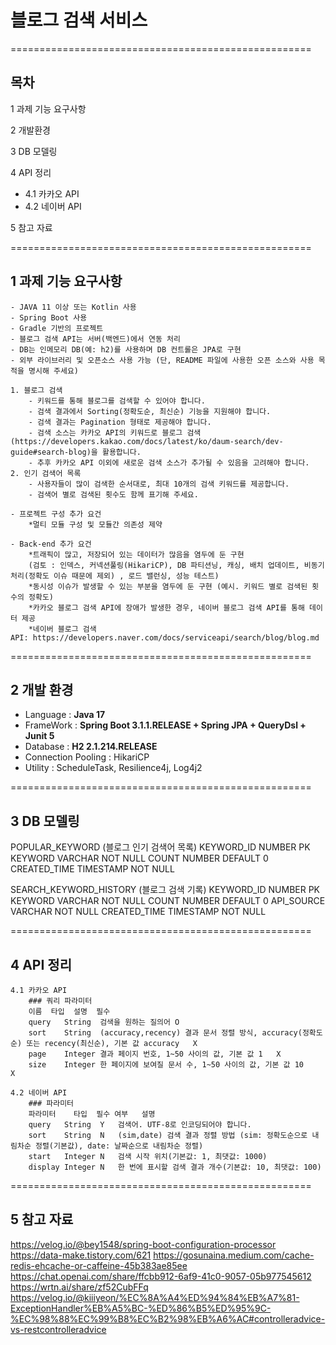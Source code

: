 # 블로그 검색 서비스
====================================================
## 목차
1 과제 기능 요구사항

2 개발환경

3 DB 모델링

4 API 정리
- 4.1 카카오 API
- 4.2 네이버 API

5 참고 자료 

====================================================

## 1 과제 기능 요구사항

	- JAVA 11 이상 또는 Kotlin 사용
	- Spring Boot 사용
	- Gradle 기반의 프로젝트
	- 블로그 검색 API는 서버(백엔드)에서 연동 처리
	- DB는 인메모리 DB(예: h2)를 사용하며 DB 컨트롤은 JPA로 구현
	- 외부 라이브러리 및 오픈소스 사용 가능 (단, README 파일에 사용한 오픈 소스와 사용 목적을 명시해 주세요)
	
	1. 블로그 검색
		- 키워드를 통해 블로그를 검색할 수 있어야 합니다.
		- 검색 결과에서 Sorting(정확도순, 최신순) 기능을 지원해야 합니다.
		- 검색 결과는 Pagination 형태로 제공해야 합니다.
		- 검색 소스는 카카오 API의 키워드로 블로그 검색(https://developers.kakao.com/docs/latest/ko/daum-search/dev-guide#search-blog)을 활용합니다.
		- 추후 카카오 API 이외에 새로운 검색 소스가 추가될 수 있음을 고려해야 합니다.
	2. 인기 검색어 목록
		- 사용자들이 많이 검색한 순서대로, 최대 10개의 검색 키워드를 제공합니다.
		- 검색어 별로 검색된 횟수도 함께 표기해 주세요.
		
	- 프로젝트 구성 추가 요건
		*멀티 모듈 구성 및 모듈간 의존성 제약
	
	- Back-end 추가 요건
		*트래픽이 많고, 저장되어 있는 데이터가 많음을 염두에 둔 구현
		(검토 : 인덱스, 커넥션풀링(HikariCP), DB 파티션닝, 캐싱, 배치 업데이트, 비동기 처리(정확도 이슈 때문에 제외) , 로드 밸런싱, 성능 테스트)
		*동시성 이슈가 발생할 수 있는 부분을 염두에 둔 구현 (예시. 키워드 별로 검색된 횟수의 정확도)
		*카카오 블로그 검색 API에 장애가 발생한 경우, 네이버 블로그 검색 API를 통해 데이터 제공
		*네이버 블로그 검색 API: https://developers.naver.com/docs/serviceapi/search/blog/blog.md

====================================================

## 2 개발 환경 

- Language : **Java 17**
- FrameWork : **Spring Boot 3.1.1.RELEASE + Spring JPA + QueryDsl + Junit 5**
- Database : **H2 2.1.214.RELEASE** 
- Connection Pooling : HikariCP
- Utility : ScheduleTask, Resilience4j, Log4j2

====================================================

## 3 DB 모델링 

POPULAR_KEYWORD 	 		 (블로그 인기 검색어 목록)
	KEYWORD_ID		NUMBER 		PK
	KEYWORD			VARCHAR		NOT NULL
	COUNT			NUMBER		DEFAULT 0
	CREATED_TIME	TIMESTAMP	NOT NULL
	
SEARCH_KEYWORD_HISTORY		 (블로그 검색 기록)
	KEYWORD_ID		NUMBER 		PK
	KEYWORD			VARCHAR		NOT NULL
	COUNT			NUMBER		DEFAULT 0
	API_SOURCE		VARCHAR		NOT NULL
	CREATED_TIME	TIMESTAMP	NOT NULL
	
====================================================	
	
## 4 API 정리

	4.1 카카오 API
		### 쿼리 파라미터
		이름	타입	설명	필수
		query	String	검색을 원하는 질의어	O
		sort	String	(accuracy,recency) 결과 문서 정렬 방식, accuracy(정확도순) 또는 recency(최신순), 기본 값 accuracy	X
		page	Integer	결과 페이지 번호, 1~50 사이의 값, 기본 값 1	X
		size	Integer	한 페이지에 보여질 문서 수, 1~50 사이의 값, 기본 값 10	X
		
	4.2 네이버 API
		### 파라미터
		파라미터	타입	필수 여부	설명
		query	String	Y	검색어. UTF-8로 인코딩되어야 합니다.
		sort	String	N	(sim,date) 검색 결과 정렬 방법 (sim: 정확도순으로 내림차순 정렬(기본값), date: 날짜순으로 내림차순 정렬)
		start	Integer	N	검색 시작 위치(기본값: 1, 최댓값: 1000)
		display	Integer	N	한 번에 표시할 검색 결과 개수(기본값: 10, 최댓값: 100)
	
====================================================

## 5 참고 자료

https://velog.io/@bey1548/spring-boot-configuration-processor
https://data-make.tistory.com/621
https://gosunaina.medium.com/cache-redis-ehcache-or-caffeine-45b383ae85ee
https://chat.openai.com/share/ffcbb912-6af9-41c0-9057-05b977545612
https://wrtn.ai/share/zf52CubFFq
https://velog.io/@kiiiyeon/%EC%8A%A4%ED%94%84%EB%A7%81-ExceptionHandler%EB%A5%BC-%ED%86%B5%ED%95%9C-%EC%98%88%EC%99%B8%EC%B2%98%EB%A6%AC#controlleradvice-vs-restcontrolleradvice
